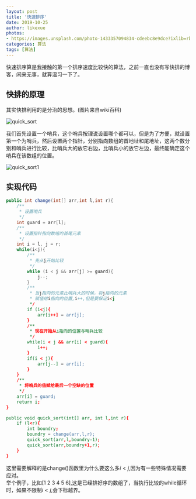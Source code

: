 ```yaml
---
layout: post
title: '快速排序'
date: 2019-10-25
author: likexue
photos:
- https://images.unsplash.com/photo-1433357094834-cdeebc8e9dce?ixlib=rb-1.2.1&ixid=eyJhcHBfaWQiOjEyMDd9&auto=format&fit=crop&w=500&q=60
categories: 算法
tags: [算法]
---
```


快速排序算是我接触的第一个排序速度比较快的算法，之前一直也没有写快排的博客，闲来无事，就算温习一下了。  

## 快排的原理

其实快排利用的是分治的思想。(图片来自wiki百科)  

![quick_sort]({{site.baseurl}}/assets/images/quick_sort/quick_sort.gif)

我们首先设置一个哨兵，这个哨兵按理说设置哪个都可以，但是为了方便，就设置第一个为哨兵，然后设置两个指针，分别指向数组的首地址和尾地址，这两个数分别和哨兵进行比较，比哨兵大的放它右边，比哨兵小的放它左边，最终能确定这个哨兵在该数组的位置。

![quick_sort1]({{site.baseurl}}/assets/images/quick_sort/quick_sort1.jpg)

## 实现代码

```java
public int change(int[] arr,int l,int r){
    /**
     * 设置哨兵
     */
    int guard = arr[l];
    /**
     * 设置指针指向数组的首尾元素
     */
    int i = l, j = r;
    while(i<j){
        /**
         * 先从j开始比较
         */
        while (i < j && arr[j] >= guard){
            j--;
        }
        /**
         * 当j指向的元素比哨兵大的时候，将j指向的元素
         * 赋值给i指向的位置,i++,但是要保证i<j
         */
        if (i<j){
            arr[i++] = arr[j];
        }
        /**
         * 现在开始从i指向的位置与哨兵比较
         */
        while(i < j && arr[i] < guard){
            i++;
        }
        if(i < j){
            arr[j--] = arr[i];
        }
    }
    /**
     * 将哨兵的值赋给最后一个空缺的位置
     */
    arr[i] = guard;
    return i;
}

public void quick_sort(int[] arr, int l,int r){
    if (l<r){
        int boundry;
        boundry = change(arr,l,r);
        quick_sort(arr,l,boundry-1);
        quick_sort(arr,boundry+1,r);
    }
}
```

这里需要解释的是change()函数里为什么要这么多$i<j$,因为有一些特殊情况需要应对。   
举个例子，比如[1 2 3 4 5 6],这是已经排好序的数组了，当执行比较的while循环时，如果不限制$i<j$,会下标越界。